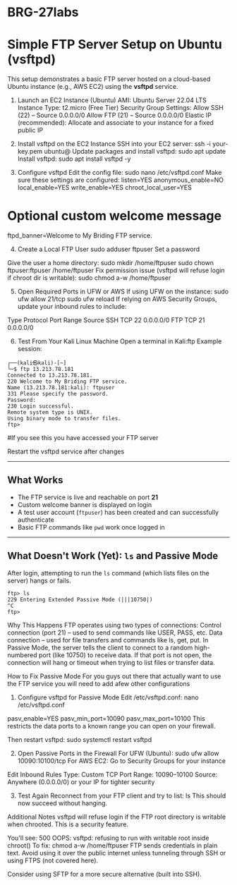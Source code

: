 # BRG-27labs

# Simple FTP Server Setup on Ubuntu (vsftpd)
This setup demonstrates a basic FTP server hosted on a cloud-based Ubuntu instance (e.g., AWS EC2) using the **vsftpd** service.

1. Launch an EC2 Instance (Ubuntu)
AMI: Ubuntu Server 22.04 LTS
Instance Type: t2.micro (Free Tier)
Security Group Settings:
Allow SSH (22) – Source 0.0.0.0/0
Allow FTP (21) – Source 0.0.0.0/0
Elastic IP (recommended): Allocate and associate to your instance for a fixed public IP

2. Install vsftpd on the EC2 Instance
SSH into your EC2 server: ssh -i your-key.pem ubuntu@<public-ip>
Update packages and install vsftpd: sudo apt update
Install vsftpd: sudo apt install vsftpd -y

3. Configure vsftpd
Edit the config file: sudo nano /etc/vsftpd.conf
Make sure these settings are configured:
listen=YES
anonymous_enable=NO
local_enable=YES
write_enable=YES
chroot_local_user=YES

# Optional custom welcome message
ftpd_banner=Welcome to My Briding FTP service.

4. Create a Local FTP User
sudo adduser ftpuser
Set a password

Give the user a home directory: 
sudo mkdir /home/ftpuser
sudo chown ftpuser:ftpuser /home/ftpuser
Fix permission issue (vsftpd will refuse login if chroot dir is writable):
sudo chmod a-w /home/ftpuser

5. Open Required Ports in UFW or AWS
If using UFW on the instance:
sudo ufw allow 21/tcp
sudo ufw reload
If relying on AWS Security Groups, update your inbound rules to include:

Type	Protocol	Port Range	Source
SSH	TCP	22	0.0.0.0/0
FTP	TCP	21	0.0.0.0/0

6. Test From Your Kali Linux Machine
Open a terminal in Kali:ftp <your-ec2-public-ip>
Example session:
```
┌──(kali㉿kali)-[~]
└─$ ftp 13.213.78.181
Connected to 13.213.78.181.
220 Welcome to My Briding FTP service.
Name (13.213.78.181:kali): ftpuser
331 Please specify the password.
Password: 
230 Login successful.
Remote system type is UNIX.
Using binary mode to transfer files.
ftp> 
```
#If you see this you have accessed your FTP server

Restart the vsftpd service after changes

---

## What Works

- The FTP service is live and reachable on port **21**
- Custom welcome banner is displayed on login
- A test user account (`ftpuser`) has been created and can successfully authenticate
- Basic FTP commands like `pwd` work once logged in

---

## What Doesn't Work (Yet): `ls` and Passive Mode

After login, attempting to run the `ls` command (which lists files on the server) hangs or fails.

```
ftp> ls
229 Entering Extended Passive Mode (|||10750|)
^C
ftp>
```

Why This Happens
FTP operates using two types of connections:
Control connection (port 21) – used to send commands like USER, PASS, etc.
Data connection – used for file transfers and commands like ls, get, put.
In Passive Mode, the server tells the client to connect to a random high-numbered port (like 10750) to receive data. If that port is not open, the connection will hang or timeout when trying to list files or transfer data.

How to Fix Passive Mode
For you guys out there that actually want to use the FTP service you will need to add afew other configurations

1. Configure vsftpd for Passive Mode
Edit /etc/vsftpd.conf: nano /etc/vsftpd.conf

pasv_enable=YES
pasv_min_port=10090
pasv_max_port=10100
This restricts the data ports to a known range you can open on your firewall.

Then restart vsftpd: sudo systemctl restart vsftpd

2. Open Passive Ports in the Firewall
For UFW (Ubuntu): sudo ufw allow 10090:10100/tcp
For AWS EC2: Go to Security Groups for your instance

Edit Inbound Rules
Type: Custom TCP
Port Range: 10090–10100
Source: Anywhere (0.0.0.0/0) or your IP for tighter security

3. Test Again
Reconnect from your FTP client and try to list: ls
This should now succeed without hanging.

Additional Notes
vsftpd will refuse login if the FTP root directory is writable when chrooted. This is a security feature.

You'll see:
500 OOPS: vsftpd: refusing to run with writable root inside chroot()
To fix:
chmod a-w /home/ftpuser
FTP sends credentials in plain text. Avoid using it over the public internet unless tunneling through SSH or using FTPS (not covered here).

Consider using SFTP for a more secure alternative (built into SSH).
